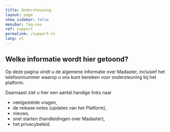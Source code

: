 ```yaml
---
title: Ondersteuning
layout: page
show_sidebar: false
menubar: faq-nav
ref: support
permalink: /support-nl
lang: nl
---
```

## Welke informatie wordt hier getoond?

Op deze pagina vindt u de algemene informatie over Madaster, inclusief het telefoonnummer waarop u ons kunt bereiken voor ondersteuning bij het platform. 

Daarnaast ziet u hier een aantal handige links naar 
- veelgestelde vragen, 
- de release notes (updates van het Platform), 
- nieuws, 
- snel starten (handleidingen over Madaster),
- het privacybeleid.
